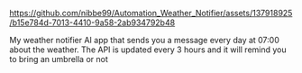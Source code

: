 

https://github.com/nibbe99/Automation_Weather_Notifier/assets/137918925/b15e784d-7013-4410-9a58-2ab934792b48

My weather notifier AI app that sends you a message every day at 07:00 about the weather.
The API is updated every 3 hours and it will remind you to bring an umbrella or not

